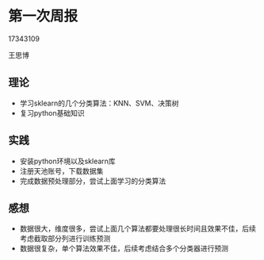 # 第一次周报

17343109

王思博



## 理论

- 学习sklearn的几个分类算法：KNN、SVM、决策树
- 复习python基础知识

## 实践

- 安装python环境以及sklearn库
- 注册天池账号，下载数据集
- 完成数据预处理部分，尝试上面学习的分类算法

## 感想

- 数据很大，维度很多，尝试上面几个算法都要处理很长时间且效果不佳，后续考虑截取部分列进行训练预测
- 数据很复杂，单个算法效果不佳，后续考虑结合多个分类器进行预测